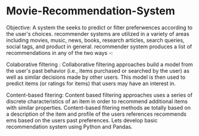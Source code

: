 # Movie-Recommendation-System
Objective: A system the seeks to predict or filter preferwences according to the user's choices. recommender systems are utilized in a variety of areas including movies, music, news, books, research articles, search queries, social tags, and product in general. recommender system produces a list of recommendations in any of the two ways -:

Colaborative filtering : Collaborative filtering approaches build a model from the user's past behavior (i.e., items purchased or searched by the user) as well as similar decisions made by other users. This model is then used to predict items (or ratings for items) that users may have an interest in.

Content-based fitering: Content based filtering approaches uses a series of discrete characteristics of an item in order to recommend additional items with similar properties. Content-based fitering methods ae totally based on a description of the item and profile of the users references recommends ems based on the users past preferences. Lets develop basic recommendation system using Python and Pandas.
